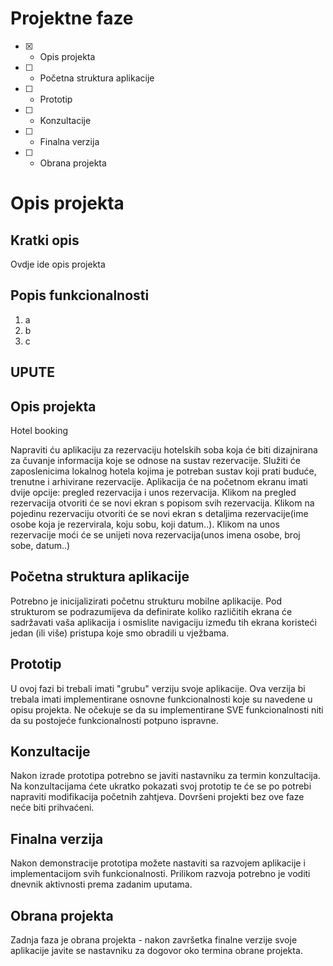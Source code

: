 # Projektne faze
- [x] - Opis projekta
- [ ] - Početna struktura aplikacije
- [ ] - Prototip
- [ ] - Konzultacije
- [ ] - Finalna verzija
- [ ] - Obrana projekta

# Opis projekta
## Kratki opis
Ovdje ide opis projekta

## Popis funkcionalnosti
1. a
2. b
3. c


## UPUTE
## Opis projekta
Hotel booking

Napraviti ću aplikaciju za rezervaciju hotelskih soba koja će biti dizajnirana za čuvanje informacija koje se odnose na sustav rezervacije. Služiti će zaposlenicima lokalnog hotela kojima je potreban sustav koji prati buduće, trenutne i arhivirane rezervacije. 
Aplikacija će na početnom ekranu imati dvije opcije: pregled rezervacija i unos rezervacija.
Klikom na pregled rezervacija otvoriti će se novi ekran s popisom svih rezervacija. Klikom na pojedinu rezervaciju otvoriti će se novi ekran s detaljima rezervacije(ime osobe koja je rezervirala, koju sobu, koji datum..). 
Klikom na unos rezervacije moći će se unijeti nova rezervacija(unos imena osobe, broj sobe, datum..)


## Početna struktura aplikacije
Potrebno je inicijalizirati početnu strukturu mobilne aplikacije.
Pod strukturom se podrazumijeva da definirate koliko različitih ekrana će sadržavati vaša aplikacija i osmislite navigaciju između tih ekrana koristeći jedan (ili više) pristupa koje smo obradili u vježbama.

## Prototip
U ovoj fazi bi trebali imati "grubu" verziju svoje aplikacije. Ova verzija bi trebala imati implementirane osnovne funkcionalnosti koje su navedene u opisu projekta. Ne očekuje se da su implementirane SVE funkcionalnosti niti da su postojeće funkcionalnosti potpuno ispravne.

## Konzultacije
Nakon izrade prototipa potrebno se javiti nastavniku za termin konzultacija. Na konzultacijama ćete ukratko pokazati svoj prototip te će se po potrebi napraviti modifikacija početnih zahtjeva. Dovršeni projekti bez ove faze neće biti prihvaćeni.

## Finalna verzija
Nakon demonstracije prototipa možete nastaviti sa razvojem aplikacije i implementacijom svih funkcionalnosti. Prilikom razvoja potrebno je voditi dnevnik aktivnosti prema zadanim uputama.

## Obrana projekta
Zadnja faza je obrana projekta - nakon završetka finalne verzije svoje aplikacije javite se nastavniku za dogovor oko termina obrane projekta.
